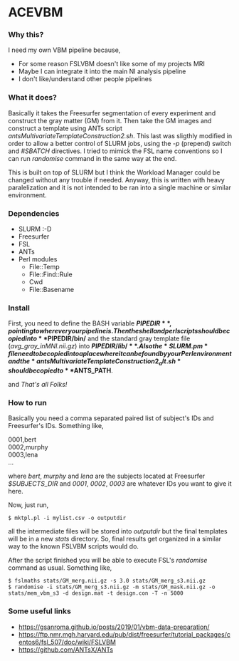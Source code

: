 # ACEVBM

### Why this?

I need my own VBM pipeline because,

- For some reason FSLVBM doesn't like some of my projects MRI
- Maybe I can integrate it into the main NI analysis pipeline
- I don't like/understand other people pipelines

### What it does?

Basically it takes the Freesurfer segmentation of every experiment and construct the gray matter (GM) from it. Then take the GM images and construct a template 
using ANTs script *antsMultivariateTemplateConstruction2.sh*. This last was sligthly modified in order to allow a better control of SLURM jobs, using the *-p* (prepend) switch and *#SBATCH* directives. I tried to mimick the FSL name conventions so I can run *randomise* command in the same way at the end.

This is built on top of SLURM but I think the Workload Manager could be changed without any trouble if needed. Anyway, this is written with heavy paralelization and it is not intended to be ran into a single machine or similar environment.

### Dependencies

- SLURM :-D
- Freesurfer
- FSL
- ANTs
- Perl modules
  - File::Temp
  - File::Find::Rule
  - Cwd
  - File::Basename

### Install

First, you need to define the BASH variable **$PIPEDIR**, pointing to wherever your pipeline is. Then the shell and perl scripts should be copied into **$PIPEDIR/bin/** and the standard gray template file (*avg_gray_inMNI.nii.gz*) into **$PIPEDIR/lib/**. Also the *SLURM.pm* file need to be copied into a place where it can be found by your Perl environment and the *antsMultivariateTemplateConstruction2_alt.sh* should be copied to **$ANTS\_PATH**.

and *That's all Folks!*

### How to run

Basically you need a comma separated paired list of subject's IDs and Freesurfer's IDs. Something like,


0001,bert \
0002,murphy \
0003,lena \
...


where *bert*, *murphy* and *lena* are the subjects located at Freesurfer *$SUBJECTS\_DIR* and *0001*, *0002*, *0003* are whatever IDs you want to give it here.

Now, just run,

`$ mktpl.pl -i mylist.csv -o outputdir`

all the intermediate files will be stored into *outputdir* but the final templates will be in a new *stats* directory. So, final results get organized in a similar way to the known FSLVBM scripts would do.

After the script finished you will be able to execute FSL's *randomise* command as usual. Something like,

`$ fslmaths stats/GM_merg.nii.gz -s 3.0 stats/GM_merg_s3.nii.gz` \
`$ randomise -i stats/GM_merg_s3.nii.gz -m stats/GM_mask.nii.gz -o stats/mem_vbm_s3 -d design.mat -t design.con -T -n 5000`


### Some useful links

 - https://gsanroma.github.io/posts/2019/01/vbm-data-preparation/
 - https://ftp.nmr.mgh.harvard.edu/pub/dist/freesurfer/tutorial_packages/centos6/fsl_507/doc/wiki/FSLVBM
 - https://github.com/ANTsX/ANTs

